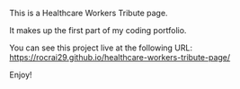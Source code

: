 This is a Healthcare Workers Tribute page.

It makes up the first part of my coding portfolio.

You can see this project live at the following URL:
https://rocrai29.github.io/healthcare-workers-tribute-page/

Enjoy!
